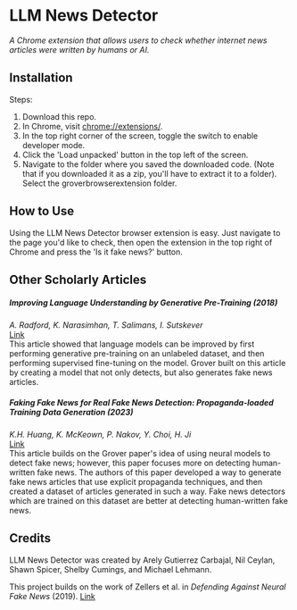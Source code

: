 # LLM News Detector
*A Chrome extension that allows users to check whether internet news articles were written by humans or AI.*

## Installation

Steps: 
1. Download this repo.
2. In Chrome, visit [chrome://extensions/](chrome://extensions/).
3. In the top right corner of the screen, toggle the switch to enable developer mode.
4. Click the 'Load unpacked' button in the top left of the screen.
5. Navigate to the folder where you saved the downloaded code. (Note that if you downloaded it as a zip, you'll have to extract it to a folder). Select the groverbrowserextension folder.

## How to Use

Using the LLM News Detector browser extension is easy. Just navigate to the page you'd like to check, then open the extension in the top right of Chrome and press the 'Is it fake news?' button.

## Other Scholarly Articles

##### Improving Language Understanding by Generative Pre-Training (2018)
*A. Radford, K. Narasimhan, T. Salimans, I. Sutskever*  
[Link](https://s3-us-west-2.amazonaws.com/openai-assets/research-covers/language-unsupervised/language_understanding_paper.pdf)  
This article showed that language models can be improved by first performing generative pre-training on an unlabeled dataset, and then performing supervised fine-tuning on the model. Grover built on this article by creating a model that not only detects, but also generates fake news articles.

##### Faking Fake News for Real Fake News Detection: Propaganda-loaded Training Data Generation (2023)
*K.H. Huang, K. McKeown, P. Nakov, Y. Choi, H. Ji*  
[Link](https://arxiv.org/abs/2203.05386)  
This article builds on the Grover paper's idea of using neural models to detect fake news; however, this paper focuses more on detecting human-written fake news. The authors of this paper developed a way to generate fake news articles that use explicit propaganda techniques, and then created a dataset of articles generated in such a way. Fake news detectors which are trained on this dataset are better at detecting human-written fake news.

## Credits

LLM News Detector was created by Arely Gutierrez Carbajal, Nil Ceylan, Shawn Spicer, Shelby Cumings, and Michael Lehmann.

This project builds on the work of Zellers et al. in *Defending Against Neural Fake News* (2019).
[Link](https://arxiv.org/abs/1905.12616)

